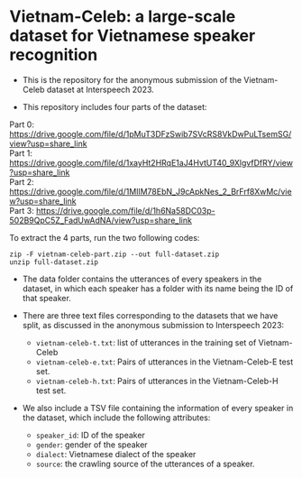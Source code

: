 # Vietnam-Celeb: a large-scale dataset for Vietnamese speaker recognition
- This is the repository for the anonymous submission of the Vietnam-Celeb dataset at Interspeech 2023.

- This repository includes four parts of the dataset:

Part 0: https://drive.google.com/file/d/1pMuT3DFzSwib7SVcRS8VkDwPuLTsemSG/view?usp=share_link     
Part 1: https://drive.google.com/file/d/1xayHt2HRqE1aJ4HvtUT40_9XlgvfDfRY/view?usp=share_link     
Part 2: https://drive.google.com/file/d/1MIlM78EbN_J9cApkNes_2_BrFrf8XwMc/view?usp=share_link    
Part 3: https://drive.google.com/file/d/1h6Na58DC03p-502B9QpC5Z_FadUwAdNA/view?usp=share_link    

To extract the 4 parts, run the two following codes:
```
zip -F vietnam-celeb-part.zip --out full-dataset.zip
unzip full-dataset.zip
```
- The data folder contains the utterances of every speakers in the dataset, in which each speaker has a folder with its name being the ID of that speaker.

- There are three text files corresponding to the datasets that we have split, as
discussed in the anonymous submission to Interspeech 2023:

    + `vietnam-celeb-t.txt`: list of utterances in the training set of Vietnam-Celeb
    + `vietnam-celeb-e.txt`: Pairs of utterances in the Vietnam-Celeb-E test set.
    + `vietnam-celeb-h.txt`: Pairs of utterances in the Vietnam-Celeb-H test set.

- We also include a TSV file containing the information of every speaker in
the dataset, which include the following attributes:

    + `speaker_id`: ID of the speaker
    + `gender`: gender of the speaker
    + `dialect`: Vietnamese dialect of the speaker
    + `source`: the crawling source of the utterances of a speaker.

